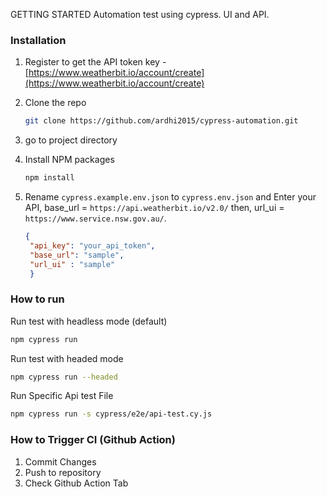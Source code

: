 GETTING STARTED
Automation test using  cypress. UI and API.

### Installation
1. Register to get the API token key -  [https://www.weatherbit.io/account/create](https://www.weatherbit.io/account/create)
2. Clone the repo
   ```sh
   git clone https://github.com/ardhi2015/cypress-automation.git
   ```
3. go to project directory

4. Install NPM packages
   ```sh
   npm install
   ```
5. Rename `cypress.example.env.json` to `cypress.env.json` and Enter your API, base_url = `https://api.weatherbit.io/v2.0/`  then, url_ui = `https://www.service.nsw.gov.au/`.
   ```json
   {
    "api_key": "your_api_token",
    "base_url": "sample",
    "url_ui" : "sample"
    }
   ```

### How to run
Run test with headless mode (default)
  ```sh
  npm cypress run
  ```

Run test with headed mode

  ```sh
  npm cypress run --headed
  ```
Run Specific Api test File

  ```sh
  npm cypress run -s cypress/e2e/api-test.cy.js
  ```


### How to Trigger CI (Github Action)
1. Commit Changes
2. Push to repository
3. Check Github Action Tab
